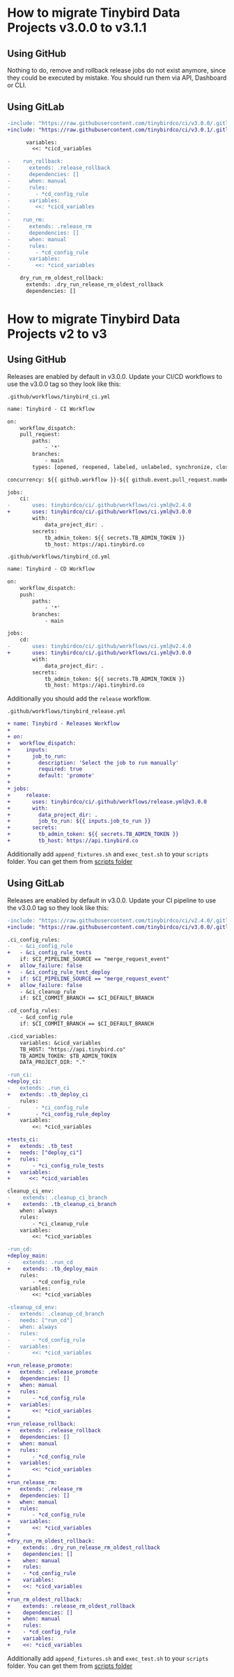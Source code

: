 # How to migrate Tinybird Data Projects v3.0.0 to v3.1.1

## Using GitHub

Nothing to do, remove and rollback release jobs do not exist anymore, since they could be executed by mistake. You should run them via API, Dashboard or CLI.

## Using GitLab

```diff
-include: "https://raw.githubusercontent.com/tinybirdco/ci/v3.0.0/.gitlab/ci_cd.yaml"
+include: "https://raw.githubusercontent.com/tinybirdco/ci/v3.0.1/.gitlab/ci_cd.yaml"

      variables:
        <<: *cicd_variables

-    run_rollback:
-      extends: .release_rollback
-      dependencies: []
-      when: manual
-      rules:
-        - *cd_config_rule
-      variables:
-        <<: *cicd_variables
-
-    run_rm:
-      extends: .release_rm
-      dependencies: []
-      when: manual
-      rules:
-        - *cd_config_rule
-      variables:
-        <<: *cicd_variables

    dry_run_rm_oldest_rollback:
      extends: .dry_run_release_rm_oldest_rollback
      dependencies: []
```

# How to migrate Tinybird Data Projects v2 to v3

## Using GitHub

Releases are enabled by default in v3.0.0. Update your CI/CD workflows to use the v3.0.0 tag so they look like this:

`.github/workflows/tinybird_ci.yml`
```diff
name: Tinybird - CI Workflow

on:
    workflow_dispatch:
    pull_request:
        paths:
            - '*'
        branches:
            - main
        types: [opened, reopened, labeled, unlabeled, synchronize, closed]

concurrency: ${{ github.workflow }}-${{ github.event.pull_request.number }}

jobs:
    ci:
-       uses: tinybirdco/ci/.github/workflows/ci.yml@v2.4.0
+       uses: tinybirdco/ci/.github/workflows/ci.yml@v3.0.0
        with:
            data_project_dir: .
        secrets:
            tb_admin_token: ${{ secrets.TB_ADMIN_TOKEN }}
            tb_host: https://api.tinybird.co
```

`.github/workflows/tinybird_cd.yml`
```diff
name: Tinybird - CD Workflow

on:
    workflow_dispatch:
    push:
        paths:
            - '*'
        branches:
            - main

jobs:
    cd:
-       uses: tinybirdco/ci/.github/workflows/ci.yml@v2.4.0
+       uses: tinybirdco/ci/.github/workflows/ci.yml@v3.0.0
        with:
            data_project_dir: .
        secrets:
            tb_admin_token: ${{ secrets.TB_ADMIN_TOKEN }}
            tb_host: https://api.tinybird.co
```

Additionally you should add the `release` workflow.

`.github/workflows/tinybird_release.yml`
```diff
+ name: Tinybird - Releases Workflow
+ 
+ on:
+   workflow_dispatch:
+     inputs:
+       job_to_run:
+         description: 'Select the job to run manually'
+         required: true
+         default: 'promote'
+ 
+ jobs:
+     release: 
+       uses: tinybirdco/ci/.github/workflows/release.yml@v3.0.0
+       with:
+         data_project_dir: .
+         job_to_run: ${{ inputs.job_to_run }}
+       secrets:
+         tb_admin_token: ${{ secrets.TB_ADMIN_TOKEN }}
+         tb_host: https://api.tinybird.co
```

Additionally add `append_fixtures.sh` and `exec_test.sh` to your `scripts` folder. You can get them from [scripts folder](https://github.com/tinybirdco/ci/tree/main/scripts)


## Using GitLab

Releases are enabled by default in v3.0.0. Update your CI pipeline to use the v3.0.0 tag so they look like this:

```diff
-include: "https://raw.githubusercontent.com/tinybirdco/ci/v2.4.0/.gitlab/ci_cd.yaml"
+include: "https://raw.githubusercontent.com/tinybirdco/ci/v3.0.0/.gitlab/ci_cd.yaml"

.ci_config_rules:
-   - &ci_config_rule
+   - &ci_config_rule_tests
    if: $CI_PIPELINE_SOURCE == "merge_request_event"
+   allow_failure: false
+   - &ci_config_rule_test_deploy  
+   if: $CI_PIPELINE_SOURCE == "merge_request_event" 
+   allow_failure: false  
    - &ci_cleanup_rule
    if: $CI_COMMIT_BRANCH == $CI_DEFAULT_BRANCH

.cd_config_rules:
    - &cd_config_rule
    if: $CI_COMMIT_BRANCH == $CI_DEFAULT_BRANCH

.cicd_variables:
    variables: &cicd_variables
    TB_HOST: "https://api.tinybird.co"
    TB_ADMIN_TOKEN: $TB_ADMIN_TOKEN
    DATA_PROJECT_DIR: "."

-run_ci:
+deploy_ci:
-   extends: .run_ci
+   extends: .tb_deploy_ci
    rules:
-        - *ci_config_rule
+        - *ci_config_rule_deploy   
    variables:
        <<: *cicd_variables

+tests_ci:
+   extends: .tb_test
+   needs: ["deploy_ci"]
+   rules:
+       - *ci_config_rule_tests
+   variables:
+      <<: *cicd_variables

cleanup_ci_env:
-    extends: .cleanup_ci_branch
+    extends: .tb_cleanup_ci_branch
    when: always
    rules:
        - *ci_cleanup_rule
    variables:
        <<: *cicd_variables

-run_cd:
+deploy_main:
-    extends: .run_cd
+    extends: .tb_deploy_main
    rules:
        - *cd_config_rule
    variables:
        <<: *cicd_variables

-cleanup_cd_env:
-   extends: .cleanup_cd_branch
-   needs: ["run_cd"]
-   when: always
-   rules:
-       - *cd_config_rule
-   variables:
-       <<: *cicd_variables

+run_release_promote:
+   extends: .release_promote
+   dependencies: []
+   when: manual
+   rules:
+       - *cd_config_rule
+   variables:
+       <<: *cicd_variables
+
+run_release_rollback:
+   extends: .release_rollback
+   dependencies: []
+   when: manual
+   rules:
+       - *cd_config_rule
+   variables:
+       <<: *cicd_variables
+
+run_release_rm:
+   extends: .release_rm
+   dependencies: []
+   when: manual
+   rules:
+       - *cd_config_rule
+   variables:
+       <<: *cicd_variables
+
+dry_run_rm_oldest_rollback:
+    extends: .dry_run_release_rm_oldest_rollback
+    dependencies: []
+    when: manual
+    rules:
+    - *cd_config_rule
+    variables:
+    <<: *cicd_variables
+
+run_rm_oldest_rollback:
+    extends: .release_rm_oldest_rollback
+    dependencies: []
+    when: manual
+    rules:
+    - *cd_config_rule
+    variables:
+    <<: *cicd_variables
```

Additionally add `append_fixtures.sh` and `exec_test.sh` to your `scripts` folder. You can get them from [scripts folder](https://github.com/tinybirdco/ci/tree/main/scripts)